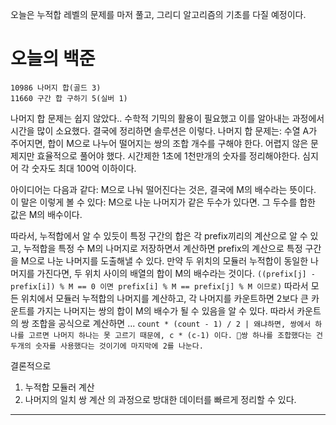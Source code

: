 오늘은 누적합 레벨의 문제를 마저 풀고, 그리디 알고리즘의 기초를 다질 예정이다.

# 오늘의 백준
```level24
10986 나머지 합(골드 3)
11660 구간 합 구하기 5(실버 1)
```

나머지 합 문제는 쉽지 않았다.. 수학적 기믹의 활용이 필요했고 이를 알아내는 과정에서 시간을 많이 소요했다.
결국에 정리하면 솔루션은 이렇다.
나머지 합 문제는: 수열 A가 주어지면, 합이 M으로 나누어 떨어지는 쌍의 조합 개수를 구해야 한다.
어렵지 않은 문제지만 효율적으로 풀어야 했다. 시간제한 1초에 1천만개의 숫자를 정리해야한다. 심지어 각 숫자도 최대 100억 이하이다. 

아이디어는 다음과 같다: M으로 나눠 떨어진다는 것은, 결국에 M의 배수라는 뜻이다. 이 말은 이렇게 볼 수 있다:
M으로 나눈 나머지가 같은 두수가 있다면. 그 두수를 합한 값은 M의 배수이다.

따라서, 누적합에서 알 수 있듯이 특정 구간의 합은 각 prefix끼리의 계산으로 알 수 있고, 누적합을 특정 수 M의 나머지로 저장하면서 계산하면 prefix의 계산으로 특정 구간을 M으로 나눈 나머지를 도출해낼 수 있다. 
만약 두 위치의 모듈러 누적합이 동일한 나머지를 가진다면, 두 위치 사이의 배열의 합이 M의 배수라는 것이다. ``((prefix[j] - prefix[i]) % M == 0 이면 prefix[i] % M == prefix[j] % M 이므로)``
따라서 모든 위치에서 모듈러 누적합의 나머지를 계산하고, 각 나머지를 카운트하면 2보다 큰 카운트를 가지는 나머지는 쌍의 합이 M의 배수가 될 수 있음을 알 수 있다. 따라서 카운트의 쌍 조합을 공식으로 계산하면 ... ``count * (count - 1) / 2 | 왜냐하면, 쌍에서 하나를 고르면 나머지 하나는 못 고르기 때문에, c * (c-1) 이다. 쌍 하나를 조합했다는 건 두개의 숫자를 사용했다는 것이기에 마지막에 2를 나눈다.``

결론적으로
1. 누적합 모듈러 계산
2. 나머지의 일치 쌍 계산
의 과정으로 방대한 데이터를 빠르게 정리할 수 있다.

- - -


